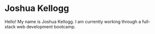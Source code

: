 # Joshua Kellogg
Hello! My name is Joshua Kellogg. I am currently working through a full-stack web development bootcamp.
